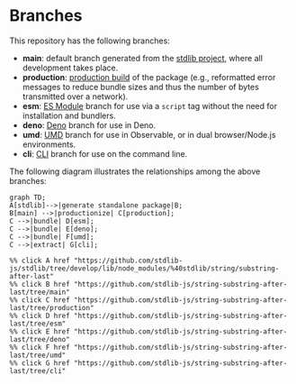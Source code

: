 <!--

@license Apache-2.0

Copyright (c) 2023 The Stdlib Authors.

Licensed under the Apache License, Version 2.0 (the "License");
you may not use this file except in compliance with the License.
You may obtain a copy of the License at

    http://www.apache.org/licenses/LICENSE-2.0

Unless required by applicable law or agreed to in writing, software
distributed under the License is distributed on an "AS IS" BASIS,
WITHOUT WARRANTIES OR CONDITIONS OF ANY KIND, either express or implied.
See the License for the specific language governing permissions and
limitations under the License.

-->

# Branches

This repository has the following branches:

-   **main**: default branch generated from the [stdlib project][stdlib-url], where all development takes place.
-   **production**: [production build][production-url] of the package (e.g., reformatted error messages to reduce bundle sizes and thus the number of bytes transmitted over a network).
-   **esm**: [ES Module][esm-url] branch for use via a `script` tag without the need for installation and bundlers.
-   **deno**: [Deno][deno-url] branch for use in Deno.
-   **umd**: [UMD][umd-url] branch for use in Observable, or in dual browser/Node.js environments.
-   **cli**: [CLI][cli-url] branch for use on the command line.

The following diagram illustrates the relationships among the above branches:

```mermaid
graph TD;
A[stdlib]-->|generate standalone package|B;
B[main] -->|productionize| C[production];
C -->|bundle| D[esm];
C -->|bundle| E[deno];
C -->|bundle| F[umd];
C -->|extract| G[cli];

%% click A href "https://github.com/stdlib-js/stdlib/tree/develop/lib/node_modules/%40stdlib/string/substring-after-last"
%% click B href "https://github.com/stdlib-js/string-substring-after-last/tree/main"
%% click C href "https://github.com/stdlib-js/string-substring-after-last/tree/production"
%% click D href "https://github.com/stdlib-js/string-substring-after-last/tree/esm"
%% click E href "https://github.com/stdlib-js/string-substring-after-last/tree/deno"
%% click F href "https://github.com/stdlib-js/string-substring-after-last/tree/umd"
%% click G href "https://github.com/stdlib-js/string-substring-after-last/tree/cli"
```

[stdlib-url]: https://github.com/stdlib-js/stdlib/tree/develop/lib/node_modules/%40stdlib/string/substring-after-last
[production-url]: https://github.com/stdlib-js/string-substring-after-last/tree/production
[deno-url]: https://github.com/stdlib-js/string-substring-after-last/tree/deno
[umd-url]: https://github.com/stdlib-js/string-substring-after-last/tree/umd
[esm-url]: https://github.com/stdlib-js/string-substring-after-last/tree/esm
[cli-url]: https://github.com/stdlib-js/string-substring-after-last/tree/cli